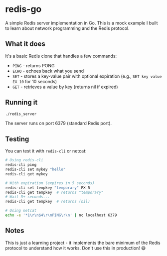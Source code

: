 # redis-go

A simple Redis server implementation in Go. This is a mock example I built to learn about network programming and the Redis protocol.

## What it does

It's a basic Redis clone that handles a few commands:

- `PING` - returns PONG
- `ECHO` - echoes back what you send
- `SET` - stores a key-value pair with optional expiration (e.g., `SET key value EX 10` for 10 seconds)
- `GET` - retrieves a value by key (returns nil if expired)

## Running it

```bash
./redis_server
```

The server runs on port 6379 (standard Redis port).

## Testing

You can test it with `redis-cli` or netcat:

```bash
# Using redis-cli
redis-cli ping
redis-cli set mykey "hello"
redis-cli get mykey

# With expiration (expires in 5 seconds)
redis-cli set tempkey "temporary" PX 5
redis-cli get tempkey  # returns "temporary"
# Wait 5+ seconds...
redis-cli get tempkey  # returns (nil)

# Using netcat
echo -e '*1\r\n$4\r\nPING\r\n' | nc localhost 6379
```

## Notes

This is just a learning project - it implements the bare minimum of the Redis protocol to understand how it works. Don't use this in production! 😄

